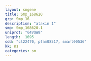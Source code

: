 ```yaml
---
layout: smgene
title: Smp_168620
grp: Smp_16
description: "ataxin 1"
smp: Smp_168620.1
uniprot: "G4VQW8"
length:  1695
cdd: "cl22470, pfam08517, smart00536"
kk: ns
categories: sm
---
```


